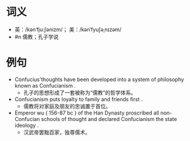# 词义
- 英：/kənˈfju:ʃənizm/； 美：/kənˈfyuʃəˌnɪzəm/
- #n 儒教；孔子学说
# 例句
- Confucius'thoughts have been developed into a system of philosophy known as Confucianism .
	- 孔子的思想形成了一套被称为“儒教”的哲学体系。
- Confucianism puts loyalty to family and friends first .
	- 儒教将对家庭及朋友的忠诚置于首位。
- Emperor wu ( 156-87 bc ) of the Han Dynasty proscribed all non-Confucian schools of thought and declared Confucianism the state ideology .
	- 汉武帝罢黜百家，独尊儒术。
